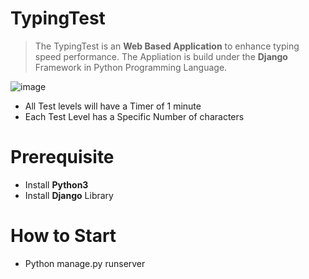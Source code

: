 # TypingTest
> The TypingTest is an **Web Based Application** to enhance typing speed performance. The Appliation is build under the **Django** Framework in Python Programming Language.

![image](https://user-images.githubusercontent.com/91420481/170829595-247295ba-ee0a-474a-b136-f8b653fc8d22.png)

- All Test levels will have a Timer of 1 minute
- Each Test Level has a Specific Number of characters

# Prerequisite
- Install **Python3**
- Install **Django** Library

# How to Start
- Python manage.py runserver
